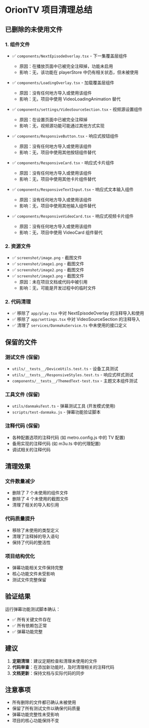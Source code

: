 # OrionTV 项目清理总结

## 已删除的未使用文件

### 1. 组件文件
- ✅ `components/NextEpisodeOverlay.tsx` - 下一集覆盖层组件
  - 原因：在播放页面中已被完全注释掉，功能未启用
  - 影响：无，该功能在 playerStore 中仍有相关状态，但未被使用

- ✅ `components/LoadingOverlay.tsx` - 加载覆盖层组件
  - 原因：没有任何地方导入或使用该组件
  - 影响：无，项目中使用 VideoLoadingAnimation 替代

- ✅ `components/settings/VideoSourceSection.tsx` - 视频源设置组件
  - 原因：在设置页面中已被完全注释掉
  - 影响：无，视频源功能可能通过其他方式实现

- ✅ `components/ResponsiveButton.tsx` - 响应式按钮组件
  - 原因：没有任何地方导入或使用该组件
  - 影响：无，项目中使用其他按钮组件替代

- ✅ `components/ResponsiveCard.tsx` - 响应式卡片组件
  - 原因：没有任何地方导入或使用该组件
  - 影响：无，项目中使用其他卡片组件替代

- ✅ `components/ResponsiveTextInput.tsx` - 响应式文本输入组件
  - 原因：没有任何地方导入或使用该组件
  - 影响：无，项目中使用其他输入组件替代

- ✅ `components/ResponsiveVideoCard.tsx` - 响应式视频卡片组件
  - 原因：没有任何地方导入或使用该组件
  - 影响：无，项目中使用 VideoCard 组件替代

### 2. 资源文件
- ✅ `screenshot/image.png` - 截图文件
- ✅ `screenshot/image1.png` - 截图文件
- ✅ `screenshot/image2.png` - 截图文件
- ✅ `screenshot/image3.png` - 截图文件
  - 原因：未在项目文档或代码中被引用
  - 影响：无，可能是开发过程中的临时文件

### 2. 代码清理
- ✅ 移除了 `app/play.tsx` 中对 NextEpisodeOverlay 的注释导入和使用
- ✅ 移除了 `app/settings.tsx` 中对 VideoSourceSection 的注释导入
- ✅ 清理了 `services/DanmakuService.ts` 中未使用的接口定义

## 保留的文件

### 测试文件 (保留)
- `utils/__tests__/DeviceUtils.test.ts` - 设备工具测试
- `utils/__tests__/ResponsiveStyles.test.ts` - 响应式样式测试
- `components/__tests__/ThemedText-test.tsx` - 主题文本组件测试

### 工具文件 (保留)
- `utils/danmakuTest.ts` - 弹幕测试工具 (开发模式使用)
- `scripts/test-danmaku.js` - 弹幕功能验证脚本

### 注释代码 (保留)
- 各种配置选项的注释代码 (如 metro.config.js 中的 TV 配置)
- 备用实现的注释代码 (如 m3u.ts 中的代理配置)
- 调试相关的注释代码

## 清理效果

### 文件数量减少
- 删除了 7 个未使用的组件文件
- 删除了 4 个未使用的截图文件
- 清理了相关的导入和引用

### 代码质量提升
- 移除了未使用的类型定义
- 清理了注释掉的导入语句
- 保持了代码的整洁性

### 项目结构优化
- 弹幕功能相关文件保持完整
- 核心功能文件未受影响
- 测试文件完整保留

## 验证结果

运行弹幕功能测试脚本确认：
- ✅ 所有关键文件存在
- ✅ 所有依赖包正常
- ✅ 弹幕功能完整

## 建议

1. **定期清理**：建议定期检查和清理未使用的文件
2. **代码审查**：在添加新功能时，及时清理相关的注释代码
3. **文档更新**：保持文档与实际代码的同步

## 注意事项

- 所有删除的文件都已确认未被使用
- 保留了所有测试文件以确保代码质量
- 弹幕功能完整性未受影响
- 项目的核心功能保持不变